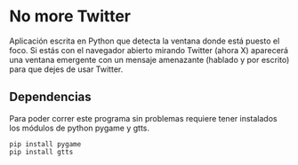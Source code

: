 # No more Twitter
Aplicación escrita en Python que detecta la ventana donde está puesto el foco. Si estás con el navegador abierto mirando Twitter (ahora X) aparecerá una ventana emergente con un mensaje amenazante (hablado y por escrito) para que dejes de usar Twitter.

## Dependencias
Para poder correr este programa sin problemas requiere tener instalados los módulos de python pygame y gtts.

```
pip install pygame
pip install gtts
```
